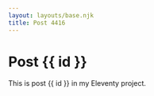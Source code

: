 ```yaml
---
layout: layouts/base.njk
title: Post 4416
---
```


# Post {{ id }}

This is post {{ id }} in my Eleventy project.
